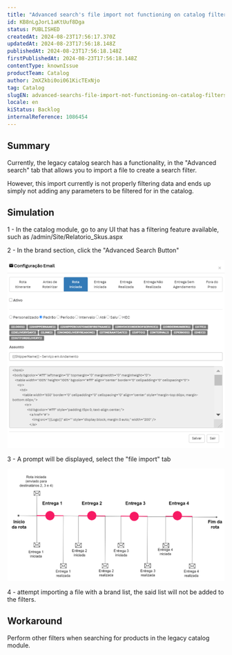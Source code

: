 ```yaml
---
title: "Advanced search's file import not functioning on catalog filters"
id: KB8nLgJorL1aKtUuf8Dga
status: PUBLISHED
createdAt: 2024-08-23T17:56:17.370Z
updatedAt: 2024-08-23T17:56:18.148Z
publishedAt: 2024-08-23T17:56:18.148Z
firstPublishedAt: 2024-08-23T17:56:18.148Z
contentType: knownIssue
productTeam: Catalog
author: 2mXZkbi0oi061KicTExNjo
tag: Catalog
slugEN: advanced-searchs-file-import-not-functioning-on-catalog-filters
locale: en
kiStatus: Backlog
internalReference: 1086454
---
```


## Summary


Currently, the legacy catalog search has a functionality, in the "Advanced search" tab that allows you to import a file to create a search filter.

However, this import currently is not properly filtering data and ends up simply not adding any parameters to be filtered for in the catalog.


##

## Simulation


1 - In the catalog module, go to any UI that has a filtering feature available, such as /admin/Site/Relatorio_Skus.aspx

2 - In the brand section, click the "Advanced Search Button"

 ![](https://raw.githubusercontent.com/vtexdocs/help-center-content/refs/heads/main/_1.png)

3 - A prompt will be displayed, select the "file import" tab

 ![](https://raw.githubusercontent.com/vtexdocs/help-center-content/refs/heads/main/_2.png)

4 - attempt importing a file with a brand list, the said list will not be added to the filters.


##

## Workaround


Perform other filters when searching for products in the legacy catalog module.





